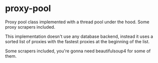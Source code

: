 # proxy-pool
Proxy pool class implemented with a thread pool under the hood. Some proxy scrapers included.

This implementation doesn't use any database backend, instead it uses a sorted list of proxies with the fastest proxies at the beginning of the list.

Some scrapers included, you're gonna need beautifulsoup4 for some of them.

